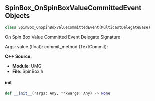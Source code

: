 ## SpinBox_OnSpinBoxValueCommittedEvent Objects

```python
class SpinBox_OnSpinBoxValueCommittedEvent(MulticastDelegateBase)
```

On Spin Box Value Committed Event  Delegate Signature

Args:
    value (float): 
    commit_method (TextCommit):

**C++ Source:**

- **Module**: UMG
- **File**: SpinBox.h

<a id="unreal.SpinBox_OnSpinBoxValueCommittedEvent.__init__"></a>

#### __init__

```python
def __init__(*args: Any, **kwargs: Any) -> None
```

<a id="unreal.WidgetLibrary_OnGameWindowCloseButtonClickedDelegate"></a>